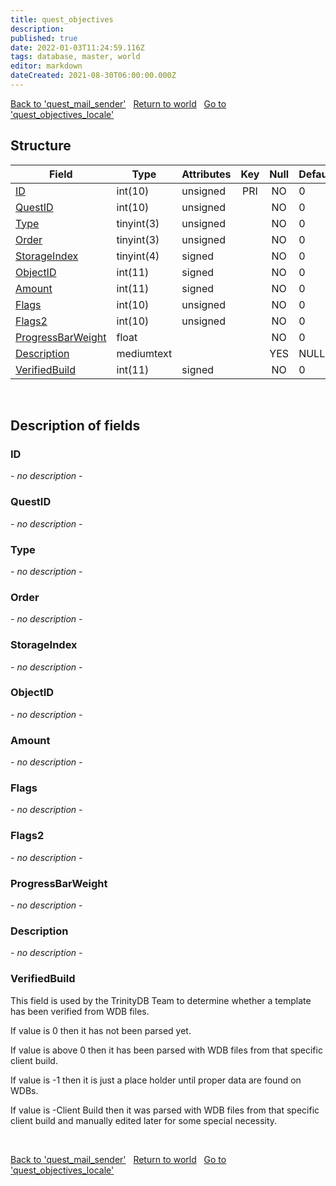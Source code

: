```yaml
---
title: quest_objectives
description: 
published: true
date: 2022-01-03T11:24:59.116Z
tags: database, master, world
editor: markdown
dateCreated: 2021-08-30T06:00:00.000Z
---
```


<a href="https://trinitycore.info/en/database/master/world/quest_mail_sender" class="mt-5 v-btn v-btn--depressed v-btn--flat v-btn--outlined theme--light v-size--default darkblue--text text--lighten-3"><span class="v-btn__content"><i aria-hidden="true" class="v-icon notranslate v-icon--left mdi mdi-arrow-left theme--light"></i><span>Back to 'quest_mail_sender'</span></span></a>&nbsp;&nbsp;&nbsp;<a href="https://trinitycore.info/en/database/master/world/home" class="mt-5 v-btn v-btn--depressed v-btn--flat v-btn--outlined theme--light v-size--default darkblue--text text--lighten-3"><span class="v-btn__content"><i aria-hidden="true" class="v-icon notranslate v-icon--left mdi mdi-home-outline theme--light"></i><span>Return to world</span></span></a>&nbsp;&nbsp;&nbsp;<a href="https://trinitycore.info/en/database/master/world/quest_objectives_locale" class="mt-5 v-btn v-btn--depressed v-btn--flat v-btn--outlined theme--light v-size--default darkblue--text text--lighten-3"><span class="v-btn__content"><span>Go to 'quest_objectives_locale'</span><i aria-hidden="true" class="v-icon notranslate v-icon--right mdi mdi-arrow-right theme--light"></i></span></a>

## Structure

| Field | Type | Attributes | Key | Null | Default | Extra | Comment |
| --- | --- | --- | :---: | :---: | --- | --- | --- |
| [ID](#id) | int(10) | unsigned | PRI | NO | 0 |  |  |
| [QuestID](#questid) | int(10) | unsigned |  | NO | 0 |  |  |
| [Type](#type) | tinyint(3) | unsigned |  | NO | 0 |  |  |
| [Order](#order) | tinyint(3) | unsigned |  | NO | 0 |  |  |
| [StorageIndex](#storageindex) | tinyint(4) | signed |  | NO | 0 |  |  |
| [ObjectID](#objectid) | int(11) | signed |  | NO | 0 |  |  |
| [Amount](#amount) | int(11) | signed |  | NO | 0 |  |  |
| [Flags](#flags) | int(10) | unsigned |  | NO | 0 |  |  |
| [Flags2](#flags2) | int(10) | unsigned |  | NO | 0 |  |  |
| [ProgressBarWeight](#progressbarweight) | float |  |  | NO | 0 |  |  |
| [Description](#description) | mediumtext |  |  | YES | NULL |  |  |
| [VerifiedBuild](#verifiedbuild) | int(11) | signed |  | NO | 0 |  |  |
&nbsp;
## Description of fields

### ID
*- no description -*
&nbsp;

### QuestID
*- no description -*
&nbsp;

### Type
*- no description -*
&nbsp;

### Order
*- no description -*
&nbsp;

### StorageIndex
*- no description -*
&nbsp;

### ObjectID
*- no description -*
&nbsp;

### Amount
*- no description -*
&nbsp;

### Flags
*- no description -*
&nbsp;

### Flags2
*- no description -*
&nbsp;

### ProgressBarWeight
*- no description -*
&nbsp;

### Description
*- no description -*
&nbsp;

### VerifiedBuild
This field is used by the TrinityDB Team to determine whether a template has been verified from WDB files.

If value is 0 then it has not been parsed yet.

If value is above 0 then it has been parsed with WDB files from that specific client build.

If value is -1 then it is just a place holder until proper data are found on WDBs.

If value is -Client Build then it was parsed with WDB files from that specific client build and manually edited later for some special necessity.

&nbsp;

<a href="https://trinitycore.info/en/database/master/world/quest_mail_sender" class="mt-5 v-btn v-btn--depressed v-btn--flat v-btn--outlined theme--light v-size--default darkblue--text text--lighten-3"><span class="v-btn__content"><i aria-hidden="true" class="v-icon notranslate v-icon--left mdi mdi-arrow-left theme--light"></i><span>Back to 'quest_mail_sender'</span></span></a>&nbsp;&nbsp;&nbsp;<a href="https://trinitycore.info/en/database/master/world/home" class="mt-5 v-btn v-btn--depressed v-btn--flat v-btn--outlined theme--light v-size--default darkblue--text text--lighten-3"><span class="v-btn__content"><i aria-hidden="true" class="v-icon notranslate v-icon--left mdi mdi-home-outline theme--light"></i><span>Return to world</span></span></a>&nbsp;&nbsp;&nbsp;<a href="https://trinitycore.info/en/database/master/world/quest_objectives_locale" class="mt-5 v-btn v-btn--depressed v-btn--flat v-btn--outlined theme--light v-size--default darkblue--text text--lighten-3"><span class="v-btn__content"><span>Go to 'quest_objectives_locale'</span><i aria-hidden="true" class="v-icon notranslate v-icon--right mdi mdi-arrow-right theme--light"></i></span></a>

